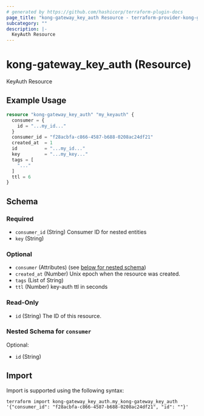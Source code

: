 ```yaml
---
# generated by https://github.com/hashicorp/terraform-plugin-docs
page_title: "kong-gateway_key_auth Resource - terraform-provider-kong-gateway"
subcategory: ""
description: |-
  KeyAuth Resource
---
```


# kong-gateway_key_auth (Resource)

KeyAuth Resource

## Example Usage

```terraform
resource "kong-gateway_key_auth" "my_keyauth" {
  consumer = {
    id = "...my_id..."
  }
  consumer_id = "f28acbfa-c866-4587-b688-0208ac24df21"
  created_at  = 1
  id          = "...my_id..."
  key         = "...my_key..."
  tags = [
    "..."
  ]
  ttl = 6
}
```

<!-- schema generated by tfplugindocs -->
## Schema

### Required

- `consumer_id` (String) Consumer ID for nested entities
- `key` (String)

### Optional

- `consumer` (Attributes) (see [below for nested schema](#nestedatt--consumer))
- `created_at` (Number) Unix epoch when the resource was created.
- `tags` (List of String)
- `ttl` (Number) key-auth ttl in seconds

### Read-Only

- `id` (String) The ID of this resource.

<a id="nestedatt--consumer"></a>
### Nested Schema for `consumer`

Optional:

- `id` (String)

## Import

Import is supported using the following syntax:

```shell
terraform import kong-gateway_key_auth.my_kong-gateway_key_auth '{"consumer_id": "f28acbfa-c866-4587-b688-0208ac24df21", "id": ""}'
```
